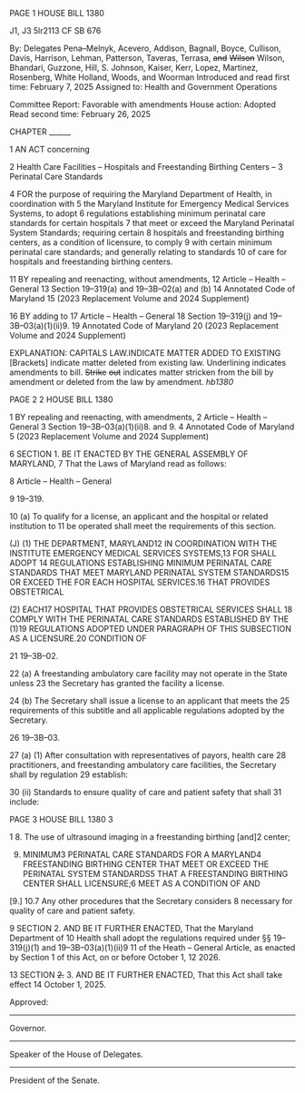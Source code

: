PAGE 1
HOUSE BILL 1380

J1, J3 5lr2113
CF SB 676

By: Delegates Pena–Melnyk, Acevero, Addison, Bagnall, Boyce, Cullison, Davis,
Harrison, Lehman, Patterson, Taveras, Terrasa, ~~and~~ ~~Wilson~~ Wilson,
Bhandari, Guzzone, Hill, S. Johnson, Kaiser, Kerr, Lopez, Martinez,
Rosenberg, White Holland, Woods, and Woorman
Introduced and read first time: February 7, 2025
Assigned to: Health and Government Operations

Committee Report: Favorable with amendments
House action: Adopted
Read second time: February 26, 2025

CHAPTER ______

1 AN ACT concerning

2 Health Care Facilities – Hospitals and Freestanding Birthing Centers –
3 Perinatal Care Standards

4 FOR the purpose of requiring the Maryland Department of Health, in coordination with
5 the Maryland Institute for Emergency Medical Services Systems, to adopt
6 regulations establishing minimum perinatal care standards for certain hospitals
7 that meet or exceed the Maryland Perinatal System Standards; requiring certain
8 hospitals and freestanding birthing centers, as a condition of licensure, to comply
9 with certain minimum perinatal care standards; and generally relating to standards
10 of care for hospitals and freestanding birthing centers.

11 BY repealing and reenacting, without amendments,
12 Article – Health – General
13 Section 19–319(a) and 19–3B–02(a) and (b)
14 Annotated Code of Maryland
15 (2023 Replacement Volume and 2024 Supplement)

16 BY adding to
17 Article – Health – General
18 Section 19–319(j) and 19–3B–03(a)(1)(ii)9.
19 Annotated Code of Maryland
20 (2023 Replacement Volume and 2024 Supplement)

EXPLANATION: CAPITALS LAW.INDICATE MATTER ADDED TO EXISTING
[Brackets] indicate matter deleted from existing law.
Underlining indicates amendments to bill.
~~Strike~~ ~~out~~ indicates matter stricken from the bill by amendment or deleted from the law by
amendment. *hb1380*

PAGE 2
2 HOUSE BILL 1380

1 BY repealing and reenacting, with amendments,
2 Article – Health – General
3 Section 19–3B–03(a)(1)(ii)8. and 9.
4 Annotated Code of Maryland
5 (2023 Replacement Volume and 2024 Supplement)

6 SECTION 1. BE IT ENACTED BY THE GENERAL ASSEMBLY OF MARYLAND,
7 That the Laws of Maryland read as follows:

8 Article – Health – General

9 19–319.

10 (a) To qualify for a license, an applicant and the hospital or related institution to
11 be operated shall meet the requirements of this section.

(J) (1) THE DEPARTMENT, MARYLAND12 IN COORDINATION WITH THE
INSTITUTE EMERGENCY MEDICAL SERVICES SYSTEMS,13 FOR SHALL ADOPT
14 REGULATIONS ESTABLISHING MINIMUM PERINATAL CARE STANDARDS THAT MEET
MARYLAND PERINATAL SYSTEM STANDARDS15 OR EXCEED THE FOR EACH HOSPITAL
SERVICES.16 THAT PROVIDES OBSTETRICAL

(2) EACH17 HOSPITAL THAT PROVIDES OBSTETRICAL SERVICES SHALL
18 COMPLY WITH THE PERINATAL CARE STANDARDS ESTABLISHED BY THE
(1)19 REGULATIONS ADOPTED UNDER PARAGRAPH OF THIS SUBSECTION AS A
LICENSURE.20 CONDITION OF

21 19–3B–02.

22 (a) A freestanding ambulatory care facility may not operate in the State unless
23 the Secretary has granted the facility a license.

24 (b) The Secretary shall issue a license to an applicant that meets the
25 requirements of this subtitle and all applicable regulations adopted by the Secretary.

26 19–3B–03.

27 (a) (1) After consultation with representatives of payors, health care
28 practitioners, and freestanding ambulatory care facilities, the Secretary shall by regulation
29 establish:

30 (ii) Standards to ensure quality of care and patient safety that shall
31 include:

PAGE 3
HOUSE BILL 1380 3

1 8. The use of ultrasound imaging in a freestanding birthing
[and]2 center;

9. MINIMUM3 PERINATAL CARE STANDARDS FOR A
MARYLAND4 FREESTANDING BIRTHING CENTER THAT MEET OR EXCEED THE
PERINATAL SYSTEM STANDARDS5 THAT A FREESTANDING BIRTHING CENTER SHALL
LICENSURE;6 MEET AS A CONDITION OF AND

[9.] 10.7 Any other procedures that the Secretary considers
8 necessary for quality of care and patient safety.

9 SECTION 2. AND BE IT FURTHER ENACTED, That the Maryland Department of
10 Health shall adopt the regulations required under §§ 19–319(j)(1) and 19–3B–03(a)(1)(ii)9
11 of the Heath – General Article, as enacted by Section 1 of this Act, on or before October 1,
12 2026.

13 SECTION ~~2.~~ 3. AND BE IT FURTHER ENACTED, That this Act shall take effect
14 October 1, 2025.

Approved:

________________________________________________________________________________
Governor.

________________________________________________________________________________
Speaker of the House of Delegates.

________________________________________________________________________________
President of the Senate.